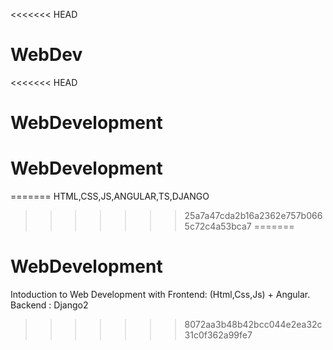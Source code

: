 <<<<<<< HEAD
# WebDev
<<<<<<< HEAD
# WebDevelopment
# WebDevelopment
=======
HTML,CSS,JS,ANGULAR,TS,DJANGO

>>>>>>> 25a7a47cda2b16a2362e757b0665c72c4a53bca7
=======
# WebDevelopment

Intoduction to Web Development with Frontend: (Html,Css,Js) + Angular. Backend : Django2
>>>>>>> 8072aa3b48b42bcc044e2ea32c31c0f362a99fe7
